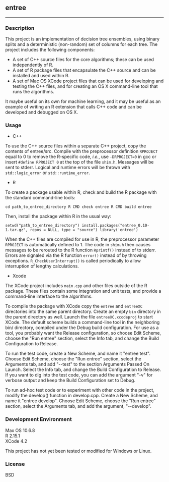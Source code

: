 ## entree

---

### Description

This project is an implementation of decision tree ensembles, using binary splits and a 
deterministic (non-random) set of columns for each tree. The project includes the
following components:

* A set of C++ source files for the core algorithms; these can be used independently of R. 
* A set of R package files that encapsulate the C++ source and can be installed and used
within R.
* A set of Mac OS XCode project files that can be used for developing and testing the
C++ files, and for creating an OS X command-line tool that runs the algorithms.

It maybe useful on its own for machine learning, and it may be useful as an example of
writing an R extension that calls C++ code and can be developed and debugged on OS X.

### Usage

* C++

To use the C++ source files within a separate C++ project, copy the contents of
entree/src. Compile with the preprocessor definition `RPROJECT` equal to 0 to remove the
R-specific code, _i.e._, use `-DRPROJECT=0` in gcc or insert `#define RPROJECT 0` at the
top of the file `shim.h`. Messages will be sent to stderr. Logical and runtime
errors will be thrown with `std::logic_error` or `std::runtime_error`.

* R

To create a package usable within R, check and build the R package with the standard
command-line tools:

`cd path_to_entree_directory
R CMD check entree
R CMD build entree`

Then, install the package within R in the usual way:

`setwd("path_to_entree_directory")
install.packages("entree_0.10-1.tar.gz", repos = NULL, type = "source")
library('entree')`

When the C++ files are compiled for use in R, the preprocessor parameter `RPROJECT` is
automatically defined to 1. The code in `shim.h` then causes messages to be rerouted to
the R function `Rprintf()` instead of to stderr. Errors are signaled via the R
function `error()` instead of by throwing exceptions. `R_CheckUserInterrupt()` is called
periodically to allow interruption of lengthy calculations.

* Xcode

The XCode project includes `main.cpp` and other files outside of the R package. These
files contain some integration and unit tests, and provide a command-line interface to
the algorithms.

To compile the package with XCode copy the `entree` and `entreeXC` directories into the
same parent directory. Create an empty `bin` directory in the parent directory as well.
Launch the file `entreeXC.xcodeproj` to start XCode. The default scheme builds a
command-line tool in the neighboring bin/ directory, compiled under the Debug build
configuration. For use as a tool, you probably want the Release configuration, so choose
Edit Scheme, choose the "Run entree" section, select the Info tab, and change the Build
Configuration to Release.

To run the test code, create a New Scheme, and name it "entree test". Choose Edit Scheme,
choose the "Run entree" section, select the Arguments tab, and add "--test" to the section
Arguments Passed On Launch. Select the Info tab, and change the Build Configuration to
Release. If you want to dig into the test code, you can add the argument "-v" for verbose
output and keep the Build Configuration set to Debug.

To run ad-hoc test code or to experiment with other code in the project, modify the 
develop() function in develop.cpp. Create a New Scheme, and name it "entree develop".
Choose Edit Scheme, choose the "Run entree" section, select the Arguments tab, and add the
argument, "--develop".

### Development Environment

Max OS 10.6.8  
R 2.15.1  
XCode 4.2  

This project has not yet been tested or modified for Windows or Linux.

### License

BSD